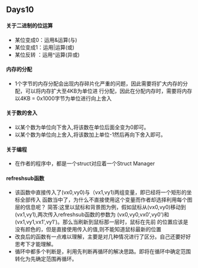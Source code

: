 ## Days10

#### 关于二进制的位运算
- 某位变成0：运用&运算(与)
- 某位变成1：运用|运算(或)
- 某位反转 ：运用^运算(异或)

#### 内存的分配
- 1个字节的内存分配会出现内存碎片化严重的问题，因此需要将扩大内存的分配，可以将内存扩大至4KB为单位进
行分配，因此在分配内存时，需要将内存以4KB = 0x1000字节为单位进行向上舍入

#### 关于数的舍入
- 以某个数为单位向下舍入,将该数在单位后面全变为0即可。
- 以某个数为单位向上舍入,将该数加上单位-1然后再向下舍入即可。

#### 关于编程
- 在作者的程序中，都是一个struct对应着一个Struct Manager


#### refreshsub函数
- 该函数中直接传入了(vx0,vy0)与（vx1,vy1)两组变量，即已经将一个矩形的坐标全部传入
函数当中了，为什么不直接使用这个变量而作者却选择利用每个图层的信息呢？
简答:这里以鼠标和背景图为例，假如鼠标从(vx0,vy0)移动到(vx1,vy1),两次传入refreshsub函数的参数为
(vx0,vy0,vx0',vy0')和(vx1,vy1,vx1',vy1')。那么当刷新到鼠标那一层时，鼠标在先前
的位置应该是没有颜色的，但是直接使用传入的值,则不能知道鼠标最新的位置
- 改良后的函数有一点难以理解，主要是对几种情况进行了区分。自己还要好好思考下才能理解。
- 循环中都多个判断是，利用先判断再循环的解决思路。即将在循环中确定范围转化为先确定范围再循环。
